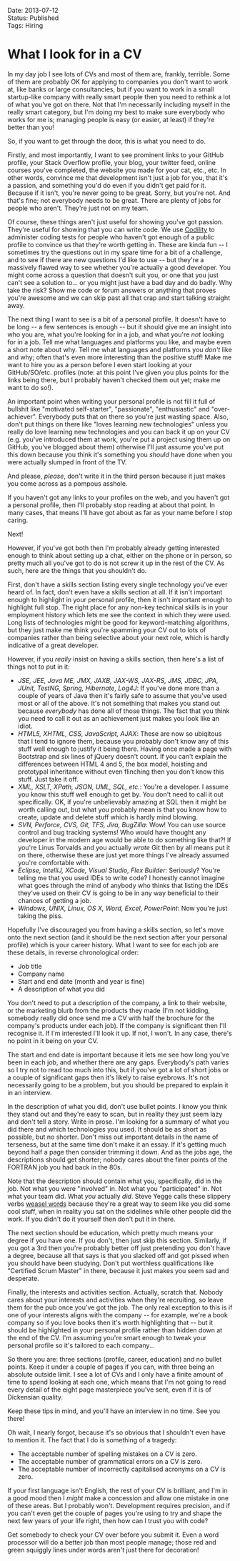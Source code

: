 Date: 2013-07-12  
Status: Published  
Tags: Hiring  

# What I look for in a CV

In my day job I see lots of CVs and most of them are, frankly, terrible. Some of them are probably OK for applying to companies you don't want to work at, like banks or large consultancies, but if you want to work in a small startup-like company with really smart people then you need to rethink a lot of what you've got on there. Not that I'm necessarily including myself in the really smart category, but I'm doing my best to make sure everybody who works for me is; managing people is easy (or easier, at least) if they're better than you!

So, if you want to get through the door, this is what you need to do.

Firstly, and most importantly, I want to see prominent links to your GitHub profile, your Stack Overflow profile, your blog, your twitter feed, online courses you've completed, the website you made for your cat, etc., etc. In other words, convince me that development isn't just a job for you, that it's a passion, and something you'd do even if you didn't get paid for it. Because if it isn't, you're never going to be great. Sorry, but you're not. And that's fine; not everybody needs to be great. There are plenty of jobs for people who aren't. They're just not on my team.

Of course, these things aren't just useful for showing you've got passion. They're useful for showing that you can write code. We use [Codility](http://codility.com) to administer coding tests for people who haven't got enough of a public profile to convince us that they're worth getting in. These are kinda fun -- I sometimes try the questions out in my spare time for a bit of a challenge, and to see if there are new questions I'd like to use -- but they're a massively flawed way to see whether you're actually a good developer. You might come across a question that doesn't suit you, or one that you just can't see a solution to... or you might just have a bad day and do badly. Why take the risk? Show me code or forum answers or anything that proves you're awesome and we can skip past all that crap and start talking straight away.

The next thing I want to see is a bit of a personal profile. It doesn't have to be long -- a few sentences is enough -- but it should give me an insight into who you are, what you're looking for in a job, and what you're _not_ looking for in a job. Tell me what languages and platforms you like, and maybe even a short note about why. Tell me what languages and platforms you _don't_ like and why; often that's even more interesting than the positive stuff! Make me want to hire you as a person before I even start looking at your GitHub/SO/etc. profiles (note: at this point I've given you plus points for the links being there, but I probably haven't checked them out yet; make me want to do so!).

An important point when writing your personal profile is not fill it full of bullshit like "motivated self-starter", "passionate", "enthusiastic" and "over-achiever". Everybody puts that on there so you're just wasting space. Also, don't put things on there like "loves learning new technologies" unless you really do love learning new technologies and you can back it up on your CV (e.g. you've introduced them at work, you're put a project using them up on GitHub, you've blogged about them) otherwise I'll just assume you've put this down because you think it's something you _should_ have done when you were actually slumped in front of the TV.

And please, _please_, don't write it in the third person because it just makes you come across as a pompous asshole.

If you haven't got any links to your profiles on the web, and you haven't got a personal profile, then I'll probably stop reading at about that point. In many cases, that means I'll have got about as far as your name before I stop caring.

Next!

However, if you've got both then I'm probably already getting interested enough to think about setting up a chat, either on the phone or in person, so pretty much all you've got to do is not screw it up in the rest of the CV. As such, here are the things that you shouldn't do.

First, don't have a skills section listing every single technology you've ever heard of. In fact, don't even have a skills section at all. If it isn't important enough to highlight in your personal profile, then it isn't important enough to highlight full stop. The right place for any non-key technical skills is in your employment history which lets me see the context in which they were used. Long lists of technologies might be good for keyword-matching algorithms, but they just make me think you're spamming your CV out to lots of companies rather than being selective about your next role, which is hardly indicative of a great developer.

However, if you _really_ insist on having a skills section, then here's a list of things not to put in it:

- _JSE, JEE, Java ME, JMX, JAXB, JAX-WS, JAX-RS, JMS, JDBC, JPA, JUnit, TestNG, Spring, Hibernate, Log4J_: If you've done more than a couple of years of Java then it's fairly safe to assume that you've used most or all of the above. It's not something that makes you stand out because _everybody_ has done all of those things. The fact that you think you need to call it out as an achievement just makes you look like an idiot.
- _HTML5, XHTML, CSS, JavaScript, AJAX_: These are now so ubiqitous that I tend to ignore them, because you probably don't know any of this stuff well enough to justify it being there. Having once made a page with Bootstrap and six lines of jQuery doesn't count. If you can't explain the differences between HTML 4 and 5, the box model,  hoisting and prototypal inheritance without even flinching then you don't know this stuff. Just take it off.
- _XML, XSLT, XPath, JSON, UML, SQL, etc._: You're a developer. I assume you know this stuff well enough to get by. You don't need to call it out specifically. OK, if you're unbelievably amazing at SQL then it might be worth calling out, but what you probably mean is that you know how to create, update and delete stuff which is hardly mind blowing.
- _SVN, Perforce, CVS, Git, TFS, Jira, BugZilla_: Wow! You can use source control and bug tracking systems! Who would have thought any developer in the modern age would be able to do something like that?! If you're Linus Torvalds and you actually _wrote_ Git then by all means put it on there, otherwise these are just yet more things I've already assumed you're comfortable with.
- _Eclipse, IntelliJ, XCode, Visual Studio, Flex Builder_: Seriously? You're telling me that you used IDEs to write code? I honestly cannot imagine what goes through the mind of anybody who thinks that listing the IDEs they've used on their CV is going to be in any way beneficial to their chances of getting a job.
- _Windows, UNIX, Linux, OS X, Word, Excel, PowerPoint_: Now you're just taking the piss.

Hopefully I've discouraged you from having a skills section, so let's move onto the next section (and it should be the next section after your personal profile) which is your career history. What I want to see for each job are these details, in reverse chronological order:

- Job title
- Company name
- Start and end date (month and year is fine)
- A description of what you did

You don't need to put a description of the company, a link to their website, or the marketing blurb from the products they made (I'm not kidding, somebody really did once send me a CV with half the brochure for the company's products under each job). If the company is significant then I'll recognise it. If I'm interested I'll look it up. If not, I won't. In any case, there's no point in it being on your CV.

The start and end date is important because it lets me see how long you've been in each job, and whether there are any gaps. Everybody's path varies so I try not to read too much into this, but if you've got a lot of short jobs or a couple of significant gaps then it's likely to raise eyebrows. It's not necessarily going to be a problem, but you should be prepared to explain it in an interview.

In the description of what you did, don't use bullet points. I know you think they stand out and they're easy to scan, but in reality they just seem lazy and don't tell a story. Write in prose. I'm looking for a summary of what you did there and which technologies you used. It should be as short as possible, but no shorter. Don't miss out important details in the name of terseness, but at the same time don't make it an essay. If it's getting much beyond half a page then consider trimming it down. And as the jobs age, the descriptions should get shorter; nobody cares about the finer points of the FORTRAN job you had back in the 80s.

Note that the description should contain what you, specifically, did in the job. Not what you were "involved" in. Not what you "participated" in. Not what your team did. What _you_ actually _did_. Steve Yegge calls these slippery verbs [weasel words](http://steve-yegge.blogspot.co.uk/2007/09/ten-tips-for-slightly-less-awful-resume.html) because they're a great way to seem like you did some cool stuff, when in reality you sat on the sidelines while other people did the work. If you didn't do it yourself then don't put it in there.

The next section should be education, which pretty much means your degree if you have one. If you don't, then just skip this section. Similarly, if you got a 3rd then you're probably better off just pretending you don't have a degree, because all that says is that you slacked off and got pissed when you should have been studying. Don't put worthless qualifications like "Certified Scrum Master" in there, because it just makes you seem sad and desperate.

Finally, the interests and activities section. Actually, scratch that. Nobody cares about your interests and activities when they're recruiting, so leave them for the pub once you've got the job. The only real exception to this is if one of your interests aligns with the company -- for example, we're a book company so if you love books then it's worth highlighting that -- but it should be highlighted in your personal profile rather than hidden down at the end of the CV. I'm assuming you're smart enough to tweak your personal profile so it's tailored to each company...

So there you are: three sections (profile, career, education) and no bullet points. Keep it under a couple of pages if you can, with three being an absolute outside limit. I see a lot of CVs and I only have a finite amount of time to spend looking at each one, which means that I'm not going to read every detail of the eight page masterpiece you've sent, even if it is of Dickensian quality.

Keep these tips in mind, and you'll have an interview in no time. See you there!

Oh wait, I nearly forgot, because it's so obvious that I shouldn't even have to mention it. The fact that I do is something of a tragedy:

- The acceptable number of spelling mistakes on a CV is zero. 
- The acceptable number of grammatical errors on a CV is zero. 
- The acceptable number of incorrectly capitalised acronyms on a CV is zero.

If your first language isn't English, the rest of your CV is brilliant, and I'm in a good mood then I _might_ make a concession and allow one mistake in one of these areas. But I probably won't. Development requires precision, and if you can't even get the couple of pages you're using to try and shape the next few years of your life right, then how can I trust you with code?

Get somebody to check your CV over before you submit it. Even a word processor will do a better job than most people manage; those red and green squiggly lines under words aren't just there for decoration!